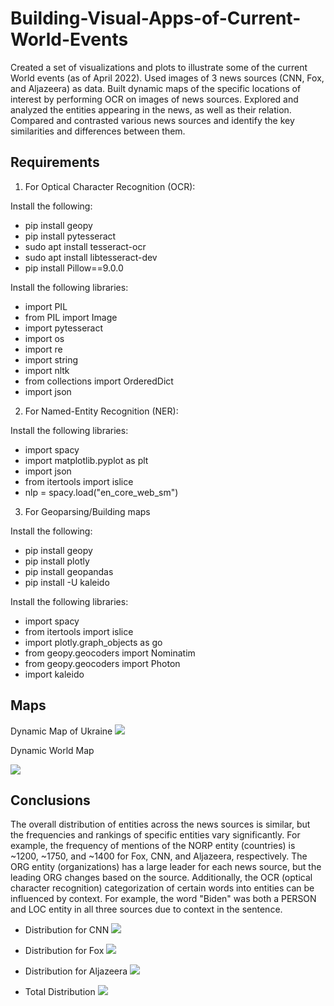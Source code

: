# Building-Visual-Apps-of-Current-World-Events
Created a set of visualizations and plots to illustrate some of the current World events (as of April 2022). Used images of 3 news sources (CNN, Fox, and Aljazeera) as data. Built dynamic maps of the specific locations of interest by performing OCR on images of news sources. Explored and analyzed the entities appearing in the news, as well as their relation. Compared and contrasted various news sources and identify the key similarities and differences between them.

## Requirements

1) For Optical Character Recognition (OCR):

Install the following:
- pip install geopy
- pip install pytesseract
- sudo apt install tesseract-ocr
- sudo apt install libtesseract-dev
- pip install Pillow==9.0.0

Install the following libraries:
- import PIL
- from PIL import Image
- import pytesseract
- import os
- import re
- import string
- import nltk
- from collections import OrderedDict
- import json

2) For Named-Entity Recognition (NER):

Install the following libraries:
- import spacy
- import matplotlib.pyplot as plt
- import json
- from itertools import islice
- nlp = spacy.load("en_core_web_sm")

3) For Geoparsing/Building maps

Install the following:
- pip install geopy
- pip install plotly
- pip install geopandas
- pip install -U kaleido

Install the following libraries:
- import spacy
- from itertools import islice
- import plotly.graph_objects as go
- from geopy.geocoders import Nominatim
- from geopy.geocoders import Photon
- import kaleido

## Maps

Dynamic Map of Ukraine
![](https://github.com/chaimilee/Building-Visual-Apps-of-Current-World-Events/blob/main/ukraine_map_gif.gif)

Dynamic World Map

![](https://github.com/chaimilee/Building-Visual-Apps-of-Current-World-Events/blob/main/world_map_gif.gif)

## Conclusions

The overall distribution of entities across the news sources is similar, but the frequencies and rankings of specific entities vary significantly. For example, the frequency of mentions of the NORP entity (countries) is ~1200, ~1750, and ~1400 for Fox, CNN, and Aljazeera, respectively. The ORG entity (organizations) has a large leader for each news source, but the leading ORG changes based on the source. Additionally, the OCR (optical character recognition) categorization of certain words into entities can be influenced by context. For example, the word "Biden" was both a PERSON and LOC entity in all three sources due to context in the sentence.

- Distribution for CNN
![](https://github.com/chaimilee/Building-Visual-Apps-of-Current-World-Events/blob/main/bar_charts_distribution/cnn_dist.png)

- Distribution for Fox
![](https://github.com/chaimilee/Building-Visual-Apps-of-Current-World-Events/blob/main/bar_charts_distribution/fox_dist.png)

- Distribution for Aljazeera
![](https://github.com/chaimilee/Building-Visual-Apps-of-Current-World-Events/blob/main/bar_charts_distribution/aljazeera_dist.png)

- Total Distribution
![](https://github.com/chaimilee/Building-Visual-Apps-of-Current-World-Events/blob/main/bar_charts_distribution/total_dist.png)
